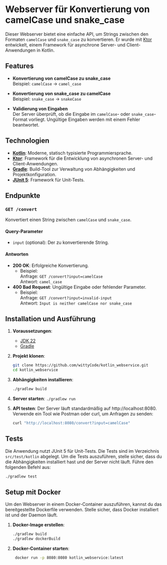# Webserver für Konvertierung von camelCase und snake_case

Dieser Webserver bietet eine einfache API, um Strings zwischen den Formaten `camelCase` und `snake_case` zu konvertieren. Er wurde mit [Ktor](https://ktor.io/) entwickelt, einem Framework für asynchrone Server- und Client-Anwendungen in Kotlin.

## Features

- **Konvertierung von camelCase zu snake_case**  
  Beispiel: `camelCase` → `camel_case`
  
- **Konvertierung von snake_case zu camelCase**  
  Beispiel: `snake_case` → `snakeCase`

- **Validierung von Eingaben**  
  Der Server überprüft, ob die Eingabe im `camelCase`- oder `snake_case`-Format vorliegt. Ungültige Eingaben werden mit einem Fehler beantwortet.

## Technologien

- **[Kotlin](https://kotlinlang.org/)**: Moderne, statisch typisierte Programmiersprache.
- **[Ktor](https://ktor.io/)**: Framework für die Entwicklung von asynchronen Server- und Client-Anwendungen.
- **[Gradle](https://gradle.org/)**: Build-Tool zur Verwaltung von Abhängigkeiten und Projektkonfiguration.
- **[JUnit 5](https://junit.org/junit5/)**: Framework für Unit-Tests.

## Endpunkte

### `GET /convert`

Konvertiert einen String zwischen `camelCase` und `snake_case`.

#### Query-Parameter

- `input` (optional): Der zu konvertierende String.

#### Antworten

- **200 OK**: Erfolgreiche Konvertierung.
  - Beispiel:  
    Anfrage: `GET /convert?input=camelCase`  
    Antwort: `camel_case`
- **400 Bad Request**: Ungültige Eingabe oder fehlender Parameter.
  - Beispiel:  
    Anfrage: `GET /convert?input=invalid-input`  
    Antwort: `Input is neither camelCase nor snake_case`

## Installation und Ausführung

1. **Voraussetzungen**:
   - [JDK 22](https://jdk.java.net/)
   - [Gradle](https://gradle.org/)

2. **Projekt klonen**:
   ```bash
   git clone https://github.com/wittyCode/kotlin_webservice.git
   cd kotlin_webservice
   ```
   
3. **Abhängigkeiten installieren**:
   ```bash
   ./gradlew build
   ```
   
4. **Server starten**:
   ```./gradlew run```
 
5. **API testen**: 
   Der Server läuft standardmäßig auf http://localhost:8080. Verwende ein Tool wie Postman oder curl, um Anfragen zu senden:  
   ```bash
   curl "http://localhost:8080/convert?input=camelCase" 
   ```
   
## Tests
Die Anwendung nutzt JUnit 5 für Unit-Tests. Die Tests sind im Verzeichnis `src/test/kotlin` abgelegt. 
Um die Tests auszuführen, stelle sicher, dass du die Abhängigkeiten installiert hast und der Server nicht läuft.
Führe den folgenden Befehl aus:
```bash
./gradlew test
```

## Setup mit Docker
Um den Webserver in einem Docker-Container auszuführen, kannst du das bereitgestellte Dockerfile verwenden. Stelle sicher, dass Docker installiert ist und der Daemon läuft.
1. **Docker-Image erstellen**:
   ```bash
   ./gradlew build
   ./gradlew dockerBuild
   ```
2. **Docker-Container starten**:
   ```bash
    docker run -p 8080:8080 kotlin_webservice:latest
    ```